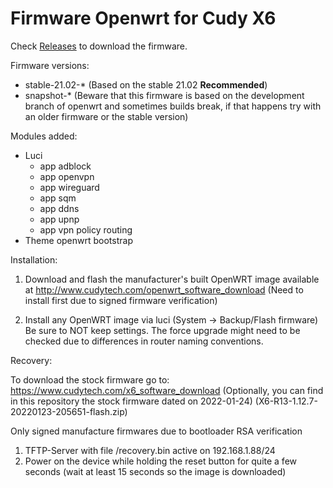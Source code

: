 # Firmware Openwrt for Cudy X6

Check [Releases](https://github.com/julyworlds/openwrt-cudy-x6-firmware/releases) to download the firmware.

Firmware versions:
- stable-21.02-* (Based on the stable 21.02 **Recommended**)
- snapshot-* (Beware that this firmware is based on the development branch of openwrt and sometimes builds break, if that happens try with an older firmware or the stable version)

Modules added:
- Luci
  - app adblock
  - app openvpn
  - app wireguard
  - app sqm
  - app ddns
  - app upnp
  - app vpn policy routing
- Theme openwrt bootstrap

Installation:

1. Download and flash the manufacturer's built OpenWRT image available at
http://www.cudytech.com/openwrt_software_download
(Need to install first due to signed firmware verification)

2. Install any OpenWRT image via luci (System -> Backup/Flash firmware)
Be sure to NOT keep settings. The force upgrade might need to be checked
due to differences in router naming conventions.

Recovery:

To download the stock firmware go to: https://www.cudytech.com/x6_software_download
(Optionally, you can find in this repository the stock firmware dated on 2022-01-24) (X6-R13-1.12.7-20220123-205651-flash.zip)

Only signed manufacture firmwares due to bootloader RSA verification

1. TFTP-Server with file /recovery.bin active on 192.168.1.88/24
2. Power on the device while holding the reset button for quite a few seconds (wait at least 15 seconds so the image is downloaded)

